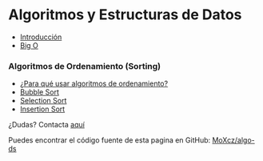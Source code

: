 # Algoritmos y Estructuras de Datos

- [Introducción](/pages/intro)
- [Big O](/pages/bigO)

### Algoritmos de Ordenamiento (Sorting)

- [¿Para qué usar algoritmos de ordenamiento?](/pages/sort)
- [Bubble Sort](/pages/bubble-sort)
- [Selection Sort](/pages/selection-sort)
- [Insertion Sort](/pages/insertion-sort)

¿Dudas? Contacta [aquí](/contact)

Puedes encontrar el código fuente de esta pagina en GitHub: [MoXcz/algo-ds](https://github.com/MoXcz/algo-ds)
